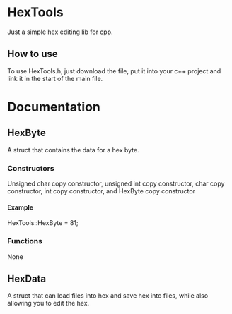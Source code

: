 # HexTools
Just a simple hex editing lib for cpp.
## How to use
To use HexTools.h, just download the file, put it into your c++ project and link it in the start of the main file.
# Documentation
## HexByte
A struct that contains the data for a hex byte.
### Constructors
Unsigned char copy constructor, unsigned int copy constructor, char copy constructor, int copy constructor, and HexByte copy constructor
#### Example
HexTools::HexByte = 81;
### Functions
None
## HexData
A struct that can load files into hex and save hex into files, while also allowing you to edit the hex.
